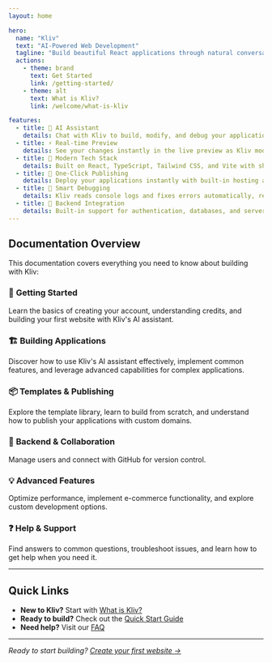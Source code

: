 ```yaml
---
layout: home

hero:
  name: "Kliv"
  text: "AI-Powered Web Development"
  tagline: "Build beautiful React applications through natural conversation"
  actions:
    - theme: brand
      text: Get Started
      link: /getting-started/
    - theme: alt
      text: What is Kliv?
      link: /welcome/what-is-kliv

features:
  - title: 🤖 AI Assistant
    details: Chat with Kliv to build, modify, and debug your applications using natural language. No coding required.
  - title: ⚡ Real-time Preview
    details: See your changes instantly in the live preview as Kliv modifies your code in real-time.
  - title: 🎨 Modern Tech Stack
    details: Built on React, TypeScript, Tailwind CSS, and Vite with shadcn/ui components included.
  - title: 🚀 One-Click Publishing
    details: Deploy your applications instantly with built-in hosting and custom domain support.
  - title: 🔧 Smart Debugging
    details: Kliv reads console logs and fixes errors automatically, reducing debugging time.
  - title: 🔗 Backend Integration
    details: Built-in support for authentication, databases, and serverless functions.
---
```


## Documentation Overview

This documentation covers everything you need to know about building with Kliv:

### 🚀 **Getting Started**
Learn the basics of creating your account, understanding credits, and building your first website with Kliv's AI assistant.

### 🏗️ **Building Applications**
Discover how to use Kliv's AI assistant effectively, implement common features, and leverage advanced capabilities for complex applications.

### 📦 **Templates & Publishing**
Explore the template library, learn to build from scratch, and understand how to publish your applications with custom domains.

### 🔧 **Backend & Collaboration**
Manage users and connect with GitHub for version control.

### 💡 **Advanced Features**
Optimize performance, implement e-commerce functionality, and explore custom development options.

### ❓ **Help & Support**
Find answers to common questions, troubleshoot issues, and learn how to get help when you need it.

---

## Quick Links

- **New to Kliv?** Start with [What is Kliv?](/welcome/what-is-kliv)
- **Ready to build?** Check out the [Quick Start Guide](/welcome/quick-start)
- **Need help?** Visit our [FAQ](/help/faq)

---

*Ready to start building? [Create your first website →](/getting-started/first-website)*